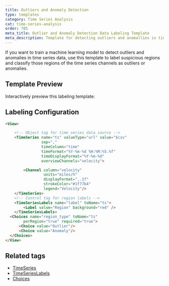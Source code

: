 ```yaml
---
title: Outliers and Anomaly Detection
type: templates
category: Time Series Analysis
cat: time-series-analysis
order: 705
meta_title: Outlier and Anomaly Detection Data Labeling Template
meta_description: Template for detecting outliers and anomallies in time series data with Label Studio for your machine learning and data science projects.
---
```


If you want to train a machine learning model to detect outliers and anomalies in time series data, use this template to label suspicious regions and classify those regions of the time series channels as outliers or anomalies.

## Template Preview

Interactively preview this labeling template:

<div id="main-preview"></div>

## Labeling Configuration

```html
<View>

    <!-- Object tag for time series data source -->
    <TimeSeries name="ts" valueType="url" value="$csv"
                sep=","
                timeColumn="time"
                timeFormat="%Y-%m-%d %H:%M:%S.%f"
                timeDisplayFormat="%Y-%m-%d"
                overviewChannels="velocity">

        <Channel column="velocity"
                 units="miles/h"
                 displayFormat=",.1f"
                 strokeColor="#1f77b4"
                 legend="Velocity"/>
    </TimeSeries>
    <!-- Control tag for region labels -->
    <TimeSeriesLabels name="label" toName="ts">
        <Label value="Region" background="red" />
    </TimeSeriesLabels>
  <Choices name="region_type" toName="ts"
        perRegion="true" required="true">
      <Choice value="Outlier"/>
      <Choice value="Anomaly"/>
  </Choices>
</View>
```

## Related tags
- [TimeSeries](/tags/timeseries.html)
- [TimeSeriesLabels](/tags/timeserieslabels.html)
- [Choices](/tags/choices.html)
